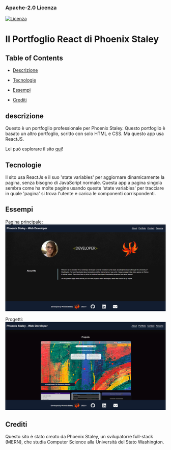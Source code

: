 ### Apache-2.0 Licenza
 [![Licenza](https://img.shields.io/badge/License-Apache_2.0-blue.svg)](https://opensource.org/licenses/Apache-2.0)

# Il Portfoglio React di Phoenix Staley

## Table of Contents

- [Descrizione](#Descrizione)

- [Tecnologie](#Tecnologie)

- [Essempi](#Essempi)

- [Crediti](#Crediti)

## descrizione
Questo è un portfoglio professionale per Phoenix Staley. Questo portfoglio è basato un altro portfoglio, scritto con solo HTML e CSS. Ma questo app usa ReactJS.

Lei può esplorare il sito [qui](https://phoenix-staley.github.io/ilMioPortfoglioReact/)!

## Tecnologie
Il sito usa ReactJs e il suo 'state variables' per aggiornare dinamicamente la pagina, senza bisogno di JavaScript normale.
Questa app a pagina singola sembra come ha molte pagine usando queste 'state variables' per tracciare in quale 'pagina' si trova l'utente e carica le componenti corrispondenti.

## Essempi

Pagina principale:
![Pagina principale con un biografia su di Phoenix Staley](./images/homepage.png)

Progetti:
![Molti progetti in a griglia](./images/projects.png)

## Crediti
Questo sito è stato creato da Phoenix Staley, un svilupatorre full-stack (MERN), che studia Computer Science alla Università del Stato Washington.